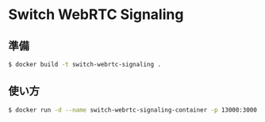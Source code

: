 # Switch WebRTC Signaling

## 準備
```sh
$ docker build -t switch-webrtc-signaling .
```

## 使い方
```sh
$ docker run -d --name switch-webrtc-signaling-container -p 13000:3000 switch-webrtc-signaling
```